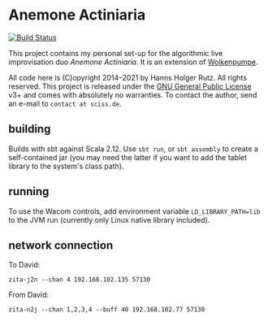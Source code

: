 # Anemone Actiniaria

[![Build Status](https://github.com/Sciss/AnemoneActiniaria/workflows/Scala%20CI/badge.svg?branch=main)](https://github.com/Sciss/AnemoneActiniaria/actions?query=workflow%3A%22Scala+CI%22)

This project contains my personal set-up for the algorithmic live improvisation duo _Anemone Actiniaria_.
It is an extension of [Wolkenpumpe](https://github.com/Sciss/Wolkenpumpe).

All code here
is (C)opyright 2014&ndash;2021 by Hanns Holger Rutz. All rights reserved. This project is released under the
[GNU General Public License](https://github.com/Sciss/AnemoneActiniaria/raw/main/LICENSE) v3+ and comes with absolutely no warranties.
To contact the author, send an e-mail to `contact at sciss.de`.

## building

Builds with sbt against Scala 2.12. Use `sbt run`, or `sbt assembly` to create a self-contained jar (you may need the
latter if you want to add the tablet library to the system's class path).

## running

To use the Wacom controls, add environment variable `LD_LIBRARY_PATH=lib` to the JVM run
(currently only Linux native library included).

## network connection

To David:

    zita-j2n --chan 4 192.168.102.135 57130

From David:

    zita-n2j --chan 1,2,3,4 --buff 40 192.168.102.77 57130

